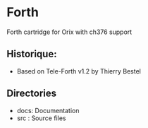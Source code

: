 # Forth
Forth cartridge for Orix with ch376 support

## Historique:
- Based on Tele-Forth v1.2 by Thierry Bestel

## Directories
- docs: Documentation
- src : Source files
